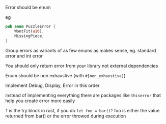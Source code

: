 Error should be enum

eg

```rust
pub enum PuzzleError {
    WontFit(u16),
    MissingPiece,
}
```

Group errors as variants of as few enums as makes sense, eg. standard error and int error

You should only return error from your library not external dependencies

Enum should be non exhaustive (with `#[non_exhaustive]`)

Implement Debug, Display, Error in this order

instead of implementing everything there are packages like `thiserror` that help you create error more easily

`?` is the try block in rust, if you do `let foo = bar()?` foo is either the value returned from bar() or the error throwed during execution


